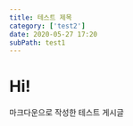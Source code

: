 ```yaml
---
title: 테스트 제목
category: ['test2']
date: 2020-05-27 17:20
subPath: test1
---
```


# Hi!

마크다운으로 작성한 테스트 게시글
